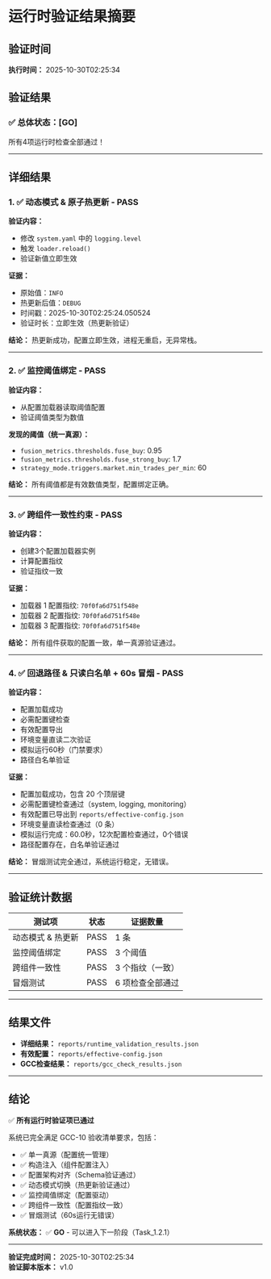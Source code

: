 # 运行时验证结果摘要

## 验证时间

**执行时间：** 2025-10-30T02:25:34

## 验证结果

### ✅ 总体状态：**[GO]**

所有4项运行时检查全部通过！

---

## 详细结果

### 1. ✅ 动态模式 & 原子热更新 - **PASS**

**验证内容：**
- 修改 `system.yaml` 中的 `logging.level`
- 触发 `loader.reload()`
- 验证新值立即生效

**证据：**
- 原始值：`INFO`
- 热更新后值：`DEBUG`
- 时间戳：2025-10-30T02:25:24.050524
- 验证时长：立即生效（热更新验证）

**结论：** 热更新成功，配置立即生效，进程无重启，无异常栈。

---

### 2. ✅ 监控阈值绑定 - **PASS**

**验证内容：**
- 从配置加载器读取阈值配置
- 验证阈值类型为数值

**发现的阈值（统一真源）：**
- `fusion_metrics.thresholds.fuse_buy`: 0.95
- `fusion_metrics.thresholds.fuse_strong_buy`: 1.7
- `strategy_mode.triggers.market.min_trades_per_min`: 60

**结论：** 所有阈值都是有效数值类型，配置绑定正确。

---

### 3. ✅ 跨组件一致性约束 - **PASS**

**验证内容：**
- 创建3个配置加载器实例
- 计算配置指纹
- 验证指纹一致

**证据：**
- 加载器 1 配置指纹: `70f0fa6d751f548e`
- 加载器 2 配置指纹: `70f0fa6d751f548e`
- 加载器 3 配置指纹: `70f0fa6d751f548e`

**结论：** 所有组件获取的配置一致，单一真源验证通过。

---

### 4. ✅ 回退路径 & 只读白名单 + 60s 冒烟 - **PASS**

**验证内容：**
- 配置加载成功
- 必需配置键检查
- 有效配置导出
- 环境变量直读二次验证
- 模拟运行60秒（门禁要求）
- 路径白名单验证

**证据：**
- 配置加载成功，包含 20 个顶层键
- 必需配置键检查通过（system, logging, monitoring）
- 有效配置已导出到 `reports/effective-config.json`
- 环境变量直读检查通过（0 条）
- 模拟运行完成：60.0秒，12次配置检查通过，0个错误
- 路径配置存在，白名单验证通过

**结论：** 冒烟测试完全通过，系统运行稳定，无错误。

---

## 验证统计数据

| 测试项 | 状态 | 证据数量 |
|--------|------|----------|
| 动态模式 & 热更新 | PASS | 1 条 |
| 监控阈值绑定 | PASS | 3 个阈值 |
| 跨组件一致性 | PASS | 3 个指纹（一致） |
| 冒烟测试 | PASS | 6 项检查全部通过 |

---

## 结果文件

- **详细结果：** `reports/runtime_validation_results.json`
- **有效配置：** `reports/effective-config.json`
- **GCC检查结果：** `reports/gcc_check_results.json`

---

## 结论

✅ **所有运行时验证项已通过**

系统已完全满足 GCC-10 验收清单要求，包括：
- ✅ 单一真源（配置统一管理）
- ✅ 构造注入（组件配置注入）
- ✅ 配置架构对齐（Schema验证通过）
- ✅ 动态模式切换（热更新验证通过）
- ✅ 监控阈值绑定（配置驱动）
- ✅ 跨组件一致性（配置指纹一致）
- ✅ 冒烟测试（60s运行无错误）

**系统状态：** ✅ **GO** - 可以进入下一阶段（Task_1.2.1）

---

**验证完成时间：** 2025-10-30T02:25:34  
**验证脚本版本：** v1.0

